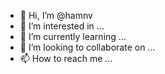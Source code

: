 - 👋 Hi, I’m @hamnv
- 👀 I’m interested in ...
- 🌱 I’m currently learning ...
- 💞️ I’m looking to collaborate on ...
- 📫 How to reach me ...

<!---
hamnv/hamnv is a ✨ special ✨ repository because its `README.md` (this file) appears on your GitHub profile.
You can click the Preview link to take a look at your changes.
--->
